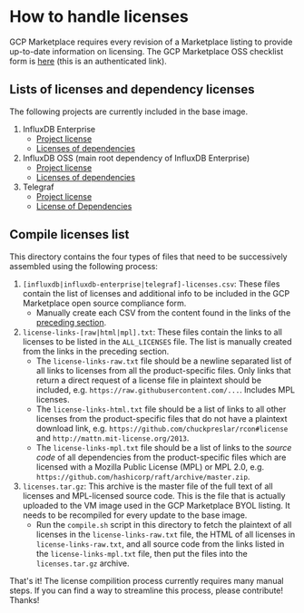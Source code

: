 # How to handle licenses

GCP Marketplace requires every revision of a Marketplace listing to provide up-to-date information on licensing. The GCP Marketplace OSS checklist form is [here](https://docs.google.com/spreadsheets/d/1qkpFjAYfqadg7IVmJGEpzEPxyhjE6L8Xi5epE98OCw0/edit#gid=0) (this is an authenticated link).

## Lists of licenses and dependency licenses

The following projects are currently included in the base image.

1. InfluxDB Enterprise
    - [Project license](https://docs.influxdata.com/enterprise_influxdb/latest/about-the-project/#commercial-license-https-www-influxdata-com-legal-slsa)
    - [Licenses of dependencies](https://raw.githubusercontent.com/influxdata/docs.influxdata.com/master/content/enterprise_influxdb/v1.6/about-the-project/_index.md)
2. InfluxDB OSS (main root dependency of InfluxDB Enterprise)
    - [Project license](https://raw.githubusercontent.com/influxdata/influxdb/v1.6.2/LICENSE)
    - [Licenses of dependencies](https://raw.githubusercontent.com/influxdata/influxdb/v1.6.2/LICENSE_OF_DEPENDENCIES.md)
3. Telegraf
    - [Project license](https://raw.githubusercontent.com/influxdata/telegraf/1.7.4/LICENSE)
    - [License of Dependencies](https://raw.githubusercontent.com/influxdata/telegraf/1.7.4/docs/LICENSE_OF_DEPENDENCIES.md)

## Compile licenses list

This directory contains the four types of files that need to be successively assembled using the following process:

1. `[influxdb|influxdb-enterprise|telegraf]-licenses.csv`: These files contain the list of licenses and additional info to be included in the GCP Marketplace open source compliance form.
    - Manually create each CSV from the content found in the links of the [preceding section]().
2. `license-links-[raw|html|mpl].txt`: These files contain the links to all licenses to be listed in the `ALL_LICENSES` file. The list is manually created from the links in the preceding section.
    - The `license-links-raw.txt` file should be a newline separated list of all links to licenses from all the product-specific files. Only links that return a direct request of a license file in plaintext should be included, e.g. `https://raw.githubusercontent.com/...`. Includes MPL licenses.
    - The `license-links-html.txt` file should be a list of links to all other licenses from the product-specific files that do not have a plaintext download link, e.g. `https://github.com/chuckpreslar/rcon#license` and `http://mattn.mit-license.org/2013`.
    - The `license-links-mpl.txt` file should be a list of links to the _source code_ of all dependencies from the product-specific files which are licensed with a Mozilla Public License (MPL) or MPL 2.0, e.g. `https://github.com/hashicorp/raft/archive/master.zip`.
3. `licenses.tar.gz`: This archive is the master file of the full text of all licenses and MPL-licensed source code. This is the file that is actually uploaded to the VM image used in the GCP Marketplace BYOL listing. It needs to be recompiled for every update to the base image.
    - Run the `compile.sh` script in this directory to fetch the plaintext of all licenses in the `license-links-raw.txt` file, the HTML of all licenses in `license-links-raw.txt`, and all source code from the links listed in the `license-links-mpl.txt` file, then put the files into the `licenses.tar.gz` archive.

That's it! The license compilition process currently requires many manual steps. If you can find a way to streamline this process, please contribute! Thanks!
